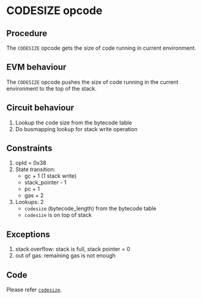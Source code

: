 # CODESIZE opcode

## Procedure

The `CODESIZE` opcode gets the size of code running in current environment.

## EVM behaviour

The `CODESIZE` opcode pushes the size of code running in the current environment to the top of the stack.

## Circuit behaviour

1. Lookup the code size from the bytecode table
2. Do busmapping lookup for stack write operation

## Constraints

1. opId = 0x38
2. State transition:
   - gc + 1 (1 stack write)
   - stack_pointer - 1
   - pc + 1
   - gas + 2
3. Lookups: 2
   - `codesize` (bytecode_length) from the bytecode table
   - `codesize` is on top of stack

## Exceptions

1. stack overflow: stack is full, stack pointer = 0
2. out of gas: remaining gas is not enough

## Code

Please refer [`codesize`](src/zkevm_specs/evm/execution/codesize.py).
